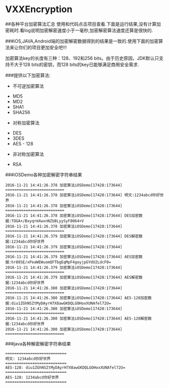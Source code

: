 # VXXEncryption
##各种平台加密算法汇总
使用和代码点击项目查看.下面是运行结果,没有计算加密耗时.看log说明加密解密速度小于一毫秒,加密解密算法速度还算是很快的.  

###iOS,JAVA,Android端的加密解密数据得到的结果是一致的.使用下面的加密算法来让你们的项目更加安全吧!!!

加密算法key的长度有三种：128、192和256 bits。由于历史原因，JDK默认只支持不大于128 bits的密钥，而128 bits的key已能够满足商用安全需求.




###提供以下加密算法:

* 不可逆加密算法
 - MD5
 - MD2
 - SHA1
 - SHA256
 
* 对称加密算法
 - DES
 - 3DES
 - AES - 128  
* 非对称加密算法
 - RSA

###iOSDemo各种加密解密字符串结果

```
2016-11-21 14:41:26.378 加密算法iOSDemo[17428:173644] ==========================
2016-11-21 14:41:26.378 加密算法iOSDemo[17428:173644] 明文:1234abcd你好世界
2016-11-21 14:41:26.378 加密算法iOSDemo[17428:173644] ==========================
2016-11-21 14:41:26.378 加密算法iOSDemo[17428:173644] DES加密数据:TOGA+/BxyqrmXwxnNZU8LyySyF8064+V
2016-11-21 14:41:26.378 加密算法iOSDemo[17428:173644] ==========================
2016-11-21 14:41:26.379 加密算法iOSDemo[17428:173644] DES解密数据:1234abcd你好世界
2016-11-21 14:41:26.379 加密算法iOSDemo[17428:173644] ==========================
2016-11-21 14:41:26.379 加密算法iOSDemo[17428:173644] AES加密数据:hr88SE/xPeaWEWuomQFTbgEqMpF4goyjpGYdU2LdcF0=
2016-11-21 14:41:26.379 加密算法iOSDemo[17428:173644] ==========================
2016-11-21 14:41:26.379 加密算法iOSDemo[17428:173644] AES解密数据:1234abcd你好世界
2016-11-21 14:41:26.380 加密算法iOSDemo[17428:173644] ==========================
2016-11-21 14:41:26.380 加密算法iOSDemo[17428:173644] AES-128加密数据:diu1ZGhNSZtMyDAyrH7X8awGKDQLGOHoxXUNAfel72U=
2016-11-21 14:41:26.380 加密算法iOSDemo[17428:173644] ==========================
2016-11-21 14:41:26.380 加密算法iOSDemo[17428:173644] AES-128解密数据:1234abcd你好世界
2016-11-21 14:41:26.380 加密算法iOSDemo[17428:173644] ==========================
```

###java各种解密解密字符串结果

```
===========================
明文: 1234abcd你好世界
===========================
AES-128: diu1ZGhNSZtMyDAyrH7X8awGKDQLGOHoxXUNAfel72U=
===========================
AES-128: 1234abcd你好世界
===========================

```